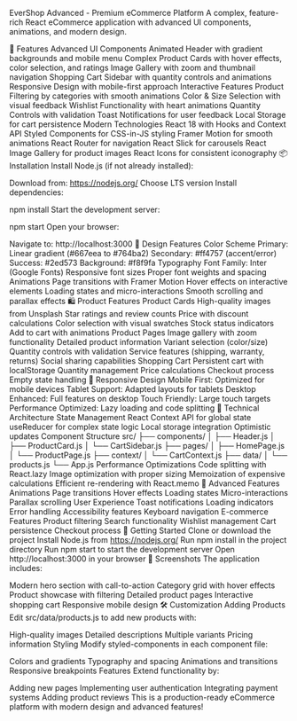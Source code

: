 EverShop Advanced - Premium eCommerce Platform
A complex, feature-rich React eCommerce application with advanced UI components, animations, and modern design.

🚀 Features
Advanced UI Components
Animated Header with gradient backgrounds and mobile menu
Complex Product Cards with hover effects, color selection, and ratings
Image Gallery with zoom and thumbnail navigation
Shopping Cart Sidebar with quantity controls and animations
Responsive Design with mobile-first approach
Interactive Features
Product Filtering by categories with smooth animations
Color & Size Selection with visual feedback
Wishlist Functionality with heart animations
Quantity Controls with validation
Toast Notifications for user feedback
Local Storage for cart persistence
Modern Technologies
React 18 with Hooks and Context API
Styled Components for CSS-in-JS styling
Framer Motion for smooth animations
React Router for navigation
React Slick for carousels
React Image Gallery for product images
React Icons for consistent iconography
📦 Installation
Install Node.js (if not already installed):

Download from: https://nodejs.org/
Choose LTS version
Install dependencies:

npm install
Start the development server:

npm start
Open your browser:

Navigate to: http://localhost:3000
🎨 Design Features
Color Scheme
Primary: Linear gradient (#667eea to #764ba2)
Secondary: #ff4757 (accent/error)
Success: #2ed573
Background: #f8f9fa
Typography
Font Family: Inter (Google Fonts)
Responsive font sizes
Proper font weights and spacing
Animations
Page transitions with Framer Motion
Hover effects on interactive elements
Loading states and micro-interactions
Smooth scrolling and parallax effects
🛍️ Product Features
Product Cards
High-quality images from Unsplash
Star ratings and review counts
Price with discount calculations
Color selection with visual swatches
Stock status indicators
Add to cart with animations
Product Pages
Image gallery with zoom functionality
Detailed product information
Variant selection (color/size)
Quantity controls with validation
Service features (shipping, warranty, returns)
Social sharing capabilities
Shopping Cart
Persistent cart with localStorage
Quantity management
Price calculations
Checkout process
Empty state handling
📱 Responsive Design
Mobile First: Optimized for mobile devices
Tablet Support: Adapted layouts for tablets
Desktop Enhanced: Full features on desktop
Touch Friendly: Large touch targets
Performance Optimized: Lazy loading and code splitting
🔧 Technical Architecture
State Management
React Context API for global state
useReducer for complex state logic
Local storage integration
Optimistic updates
Component Structure
src/
├── components/
│   ├── Header.js
│   ├── ProductCard.js
│   └── CartSidebar.js
├── pages/
│   ├── HomePage.js
│   └── ProductPage.js
├── context/
│   └── CartContext.js
├── data/
│   └── products.js
└── App.js
Performance Optimizations
Code splitting with React.lazy
Image optimization with proper sizing
Memoization of expensive calculations
Efficient re-rendering with React.memo
🌟 Advanced Features
Animations
Page transitions
Hover effects
Loading states
Micro-interactions
Parallax scrolling
User Experience
Toast notifications
Loading indicators
Error handling
Accessibility features
Keyboard navigation
E-commerce Features
Product filtering
Search functionality
Wishlist management
Cart persistence
Checkout process
🚀 Getting Started
Clone or download the project
Install Node.js from https://nodejs.org/
Run npm install in the project directory
Run npm start to start the development server
Open http://localhost:3000 in your browser
📸 Screenshots
The application includes:

Modern hero section with call-to-action
Category grid with hover effects
Product showcase with filtering
Detailed product pages
Interactive shopping cart
Responsive mobile design
🛠️ Customization
Adding Products
Edit src/data/products.js to add new products with:

High-quality images
Detailed descriptions
Multiple variants
Pricing information
Styling
Modify styled-components in each component file:

Colors and gradients
Typography and spacing
Animations and transitions
Responsive breakpoints
Features
Extend functionality by:

Adding new pages
Implementing user authentication
Integrating payment systems
Adding product reviews
This is a production-ready eCommerce platform with modern design and advanced features!
